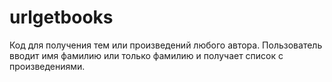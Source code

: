# urlgetbooks
Код для получения тем или произведений любого автора. Пользователь вводит имя фамилию или только фамилию и получает список с произведениями. 
